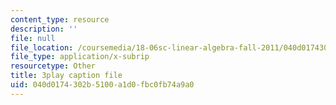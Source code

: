 ```yaml
---
content_type: resource
description: ''
file: null
file_location: /coursemedia/18-06sc-linear-algebra-fall-2011/040d0174302b5100a1d0fbc0fb74a9a0_FzncDO1eSNI.vtt
file_type: application/x-subrip
resourcetype: Other
title: 3play caption file
uid: 040d0174-302b-5100-a1d0-fbc0fb74a9a0
---
```

